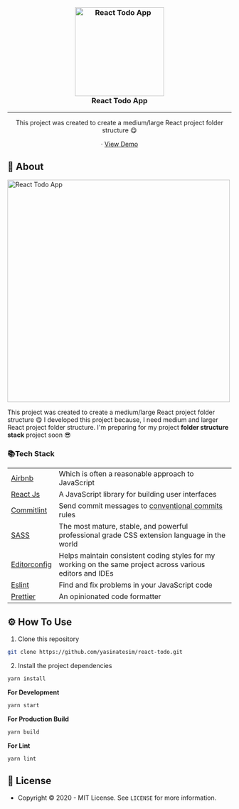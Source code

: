 

<h3 align="center">
  <br>
  <a href="https://github.com/yasinatesim/react-todo"><img src="https://yasinates.com/tech/react.svg" alt="React Todo App" width="200"></a>
  <br>
  React Todo App
  <br>
</h3>
<hr>
<p align="center">This project was created to create a medium/large React project folder structure 😋</p>

  <p align="center">
    · <a href="https://react-todo.yasinatesim.vercel.app/">View Demo</a>
  </p>
</p>

## 📖 About

<img width="500" src="https://yasinates.com/react-todo.jpg" alt="React Todo App">

This project was created to create a medium/large React project folder structure 😋
I developed this project because, I need medium and larger React project folder structure.
I'm preparing for my project **folder structure stack** project soon 😎


### 📚Tech Stack

<table>
<tr>
<td>
<a  href="https://github.com/airbnb/javascript">Airbnb</a>
</td>
<td>Which is often a reasonable approach to JavaScript</td>
</tr>
<tr>
<td>
<a  href="https://reactjs.org/">React Js</a>
</td>
<td>A JavaScript library for building user interfaces</td>
</tr>
<tr>
<td>
<a href="https://github.com/conventional-changelog/commitlint">Commitlint</a>
</td>
<td>Send commit messages to <a  href="https://www.conventionalcommits.org/en/v1.0.0/">conventional commits</a> rules</td>
</tr>
<tr>
<td>
<a href="https://sass-lang.com/](https://sass-lang.com/">SASS</a>
</td>
<td>The most mature, stable, and powerful professional grade CSS extension language in the world</td>
</tr>
<tr>
<td>
<a  href="https://editorconfig.org/">Editorconfig</a>
</td>
<td>Helps maintain consistent coding styles for my working on the same project across various editors and IDEs</td>
</tr>
<tr>
<td>
<a  href="https://eslint.org/">Eslint</a>
</td>
<td>Find and fix problems in your JavaScript code</td>
</tr>
<tr>
<td>
<a  href="https://prettier.io/">Prettier</a>
</td>
<td>An opinionated code formatter</td>
</tr>
</table>

## ⚙️ How To Use

 1. Clone this repository

```bash
git clone https://github.com/yasinatesim/react-todo.git
```

 2. Install the project dependencies
```bash
yarn install
```

**For Development**
```bash
yarn start
```

**For Production Build**
```bash
yarn build
```

**For Lint**
```bash
yarn lint
```




## 🔑 License
* Copyright © 2020 - MIT License.
See `LICENSE` for more information.
